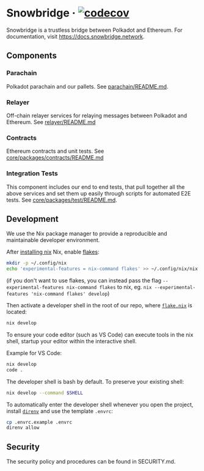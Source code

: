 # Snowbridge &middot; [![codecov](https://codecov.io/gh/Snowfork/snowbridge/branch/main/graph/badge.svg?token=9hvgSws4rN)](https://codecov.io/gh/Snowfork/snowbridge)

Snowbridge is a trustless bridge between Polkadot and Ethereum. For documentation, visit https://docs.snowbridge.network.

## Components

### Parachain

Polkadot parachain and our pallets. See [parachain/README.md](parachain/README.md).

### Relayer

Off-chain relayer services for relaying messages between Polkadot and Ethereum. See [relayer/README.md](relayer/README.md)

### Contracts

Ethereum contracts and unit tests. See [core/packages/contracts/README.md](core/packages/contracts/README.md)

### Integration Tests

This component includes our end to end tests, that pull together all the above services and set them up easily through scripts for automated E2E tests. See [core/packages/test/README.md](core/packages/test/README.md).

## Development

We use the Nix package manager to provide a reproducible and maintainable developer environment.

After [installing nix](https://nixos.org/download.html) Nix, enable [flakes](https://nixos.wiki/wiki/Flakes):

```sh
mkdir -p ~/.config/nix
echo 'experimental-features = nix-command flakes' >> ~/.config/nix/nix.conf
```

(if you don't want to use flakes, you can instead pass the flag `--experimental-features nix-command flakes` to nix, eg.
`nix --experimental-features 'nix-command flakes' develop`)

Then activate a developer shell in the root of our repo, where [`flake.nix`](./flake.nix) is located:

```sh
nix develop
```

To ensure your code editor (such as VS Code) can execute tools in the nix shell, startup your editor within the
interactive shell.

Example for VS Code:

```sh
nix develop
code .
```

The developer shell is bash by default. To preserve your existing shell:

```sh
nix develop --command $SHELL
```

To automatically enter the developer shell whenever you open the project, install
[`direnv`](https://direnv.net/docs/installation.html) and use the template `.envrc`:

```sh
cp .envrc.example .envrc
direnv allow
````

## Security

The security policy and procedures can be found in SECURITY.md.
